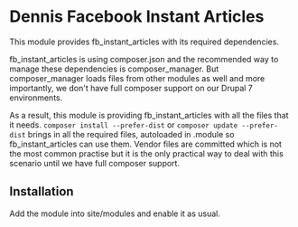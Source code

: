 # Dennis Facebook Instant Articles

This module provides fb_instant_articles with its required dependencies.

fb_instant_articles is using composer.json and the recommended way to manage
these dependencies is composer_manager. But composer_manager loads files from
other modules as well and more importantly, we don't have full composer support
on our Drupal 7 environments.

As a result, this module is providing fb_instant_articles with all the files that
it needs. `composer install --prefer-dist` or `composer update --prefer-dist` brings
in all the required files, autoloaded in .module so fb_instant_articles can use them.
Vendor files are committed which is not the most common practise but it is the only
practical way to deal with this scenario until we have full composer support.

## Installation

Add the module into site/modules and enable it as usual.

